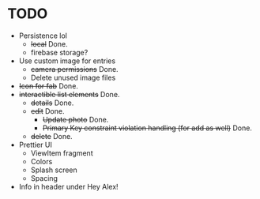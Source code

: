 # TODO
- Persistence lol
	- ~~local~~ Done.
	- firebase storage?
- Use custom image for entries
	- ~~camera permissions~~ Done.
	- Delete unused image files
- ~~Icon for fab~~ Done.
- ~~interactible list elements~~ Done.
	- ~~details~~ Done.
	- ~~edit~~ Done.
		- ~~Update photo~~ Done.
		- ~~Primary Key constraint violation handling (for add as well)~~ Done.
	- ~~delete~~ Done.
- Prettier UI
	- ViewItem fragment
	- Colors
	- Splash screen
	- Spacing
- Info in header under Hey Alex!
